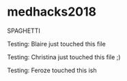 # medhacks2018
SPAGHETTI

Testing: Blaire just touched this file

Testing: Christina just touched this file ;)

Testing: Feroze touched this ish